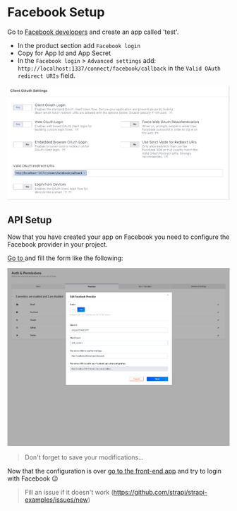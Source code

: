 # Facebook Setup

Go to [Facebook developers](https://developers.facebook.com/) and create an app called 'test'.
- In the product section add `Facebook login`
- Copy for App Id and App Secret
- In the `Facebook login` > `Advanced settings` add: `http://localhost:1337/connect/facebook/callback` in the `Valid OAuth redirect URIs` field.

![Facebook setup](../assets/fb_settings.png)


## API Setup

Now that you have created your app on Facebook you need to configure the Facebook provider in your project.

[Go to ](http://localhost:1337/admin/plugins/users-permissions/providers) and fill the form like the following:

![Admin FB setup](../assets/admin_fb_settings.png)

> Don't forget to save your modifications...


Now that the configuration is over [go to the front-end app](http://localhost:3000/auth/login) and try to login with Facebook 😉

> Fill an issue if it doesn't work (https://github.com/strapi/strapi-examples/issues/new)
